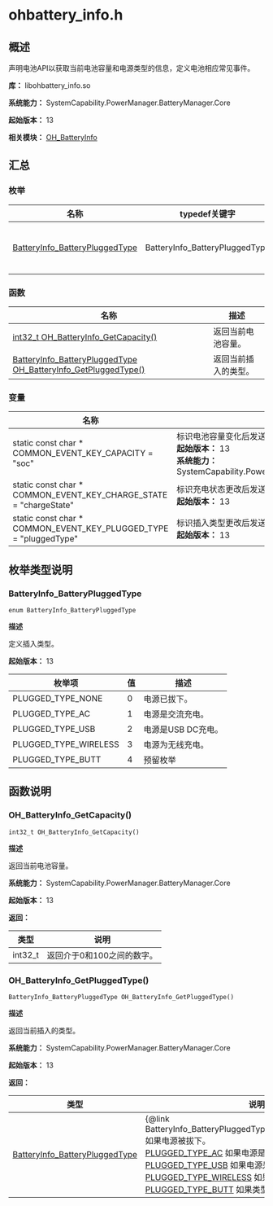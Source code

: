 # ohbattery_info.h

<!--Kit: Basic Services Kit-->
<!--Subsystem: PowerManager-->
<!--Owner: @zhang-yinglie; @volcano_wang-->
<!--Designer: @wangyantian0-->
<!--Tester: @alien0208-->
<!--Adviser: @w_Machine_cc-->

## 概述

声明电池API以获取当前电池容量和电源类型的信息，定义电池相应常见事件。

**库：** libohbattery_info.so

**系统能力：** SystemCapability.PowerManager.BatteryManager.Core

**起始版本：** 13

**相关模块：** [OH_BatteryInfo](capi-oh-batteryinfo.md)

## 汇总

### 枚举

| 名称 | typedef关键字 | 描述 |
| -- | -- | -- |
| [BatteryInfo_BatteryPluggedType](#batteryinfo_batterypluggedtype) | BatteryInfo_BatteryPluggedType | 定义插入类型。 |

### 函数

| 名称 | 描述 |
| -- | -- |
| [int32_t OH_BatteryInfo_GetCapacity()](#oh_batteryinfo_getcapacity) | 返回当前电池容量。 |
| [BatteryInfo_BatteryPluggedType OH_BatteryInfo_GetPluggedType()](#oh_batteryinfo_getpluggedtype) | 返回当前插入的类型。 |

### 变量

| 名称 | 描述 |
| -- | -- |
| static const char * COMMON_EVENT_KEY_CAPACITY = "soc" | 标识电池容量变化后发送的常见事件。<br>**起始版本：** 13<br>**系统能力：** SystemCapability.PowerManager.BatteryManager.Core |
| static const char * COMMON_EVENT_KEY_CHARGE_STATE = "chargeState" | 标识充电状态更改后发送的常见事件。<br>**起始版本：** 13 |
| static const char * COMMON_EVENT_KEY_PLUGGED_TYPE = "pluggedType" | 标识插入类型更改后发送的常见事件。<br>**起始版本：** 13 |

## 枚举类型说明

### BatteryInfo_BatteryPluggedType

```
enum BatteryInfo_BatteryPluggedType
```

**描述**

定义插入类型。

**起始版本：** 13

| 枚举项 | 值 | 描述 |
| -- | -- | -- |
| PLUGGED_TYPE_NONE | 0 | 电源已拔下。 |
| PLUGGED_TYPE_AC | 1 | 电源是交流充电。 |
| PLUGGED_TYPE_USB | 2 | 电源是USB DC充电。 |
| PLUGGED_TYPE_WIRELESS | 3 | 电源为无线充电。 |
| PLUGGED_TYPE_BUTT | 4 |预留枚举 |


## 函数说明

### OH_BatteryInfo_GetCapacity()

```
int32_t OH_BatteryInfo_GetCapacity()
```

**描述**

返回当前电池容量。

**系统能力：** SystemCapability.PowerManager.BatteryManager.Core

**起始版本：** 13

**返回：**

| 类型 | 说明 |
| -- | -- |
| int32_t | 返回介于0和100之间的数字。 |

### OH_BatteryInfo_GetPluggedType()

```
BatteryInfo_BatteryPluggedType OH_BatteryInfo_GetPluggedType()
```

**描述**

返回当前插入的类型。

**系统能力：** SystemCapability.PowerManager.BatteryManager.Core

**起始版本：** 13

**返回：**

| 类型 | 说明 |
| -- | -- |
| [BatteryInfo_BatteryPluggedType](#batteryinfo_batterypluggedtype) | {@link BatteryInfo_BatteryPluggedType#PLUGGED_TYPE_NONE} 如果电源被拔下。<br>         [PLUGGED_TYPE_AC](capi-ohbattery-info-h.md#batteryinfo_batterypluggedtype) 如果电源是AC充电。<br>         [PLUGGED_TYPE_USB](capi-ohbattery-info-h.md#batteryinfo_batterypluggedtype) 如果电源是USB DC充电。<br>         [PLUGGED_TYPE_WIRELESS](capi-ohbattery-info-h.md#batteryinfo_batterypluggedtype) 如果电源是无线充电。<br>         [PLUGGED_TYPE_BUTT](capi-ohbattery-info-h.md#batteryinfo_batterypluggedtype) 如果类型未知。 |


